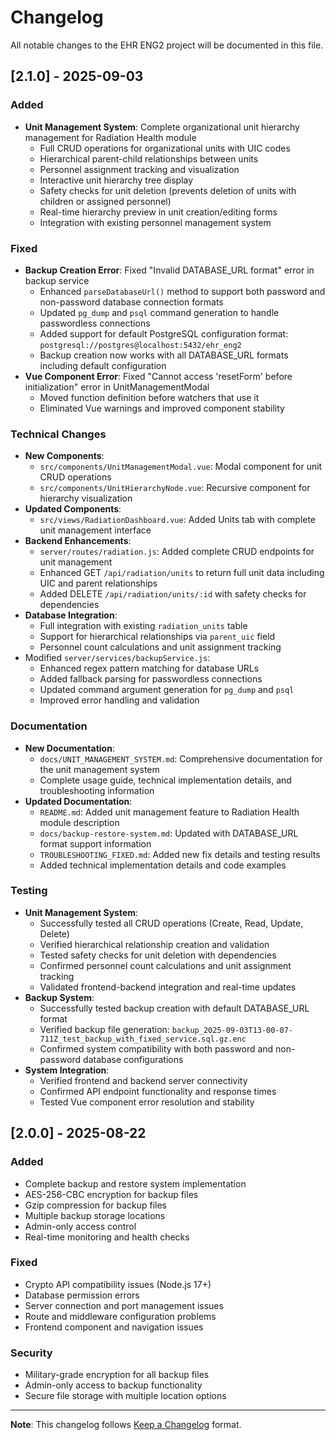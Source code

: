 # Changelog

All notable changes to the EHR ENG2 project will be documented in this file.

## [2.1.0] - 2025-09-03

### Added
- **Unit Management System**: Complete organizational unit hierarchy management for Radiation Health module
  - Full CRUD operations for organizational units with UIC codes
  - Hierarchical parent-child relationships between units
  - Personnel assignment tracking and visualization
  - Interactive unit hierarchy tree display
  - Safety checks for unit deletion (prevents deletion of units with children or assigned personnel)
  - Real-time hierarchy preview in unit creation/editing forms
  - Integration with existing personnel management system

### Fixed
- **Backup Creation Error**: Fixed "Invalid DATABASE_URL format" error in backup service
  - Enhanced `parseDatabaseUrl()` method to support both password and non-password database connection formats
  - Updated `pg_dump` and `psql` command generation to handle passwordless connections
  - Added support for default PostgreSQL configuration format: `postgresql://postgres@localhost:5432/ehr_eng2`
  - Backup creation now works with all DATABASE_URL formats including default configuration
- **Vue Component Error**: Fixed "Cannot access 'resetForm' before initialization" error in UnitManagementModal
  - Moved function definition before watchers that use it
  - Eliminated Vue warnings and improved component stability

### Technical Changes
- **New Components**:
  - `src/components/UnitManagementModal.vue`: Modal component for unit CRUD operations
  - `src/components/UnitHierarchyNode.vue`: Recursive component for hierarchy visualization
- **Updated Components**:
  - `src/views/RadiationDashboard.vue`: Added Units tab with complete unit management interface
- **Backend Enhancements**:
  - `server/routes/radiation.js`: Added complete CRUD endpoints for unit management
  - Enhanced GET `/api/radiation/units` to return full unit data including UIC and parent relationships
  - Added DELETE `/api/radiation/units/:id` with safety checks for dependencies
- **Database Integration**:
  - Full integration with existing `radiation_units` table
  - Support for hierarchical relationships via `parent_uic` field
  - Personnel count calculations and unit assignment tracking
- Modified `server/services/backupService.js`:
  - Enhanced regex pattern matching for database URLs
  - Added fallback parsing for passwordless connections
  - Updated command argument generation for `pg_dump` and `psql`
  - Improved error handling and validation

### Documentation
- **New Documentation**:
  - `docs/UNIT_MANAGEMENT_SYSTEM.md`: Comprehensive documentation for the unit management system
  - Complete usage guide, technical implementation details, and troubleshooting information
- **Updated Documentation**:
  - `README.md`: Added unit management feature to Radiation Health module description
  - `docs/backup-restore-system.md`: Updated with DATABASE_URL format support information
  - `TROUBLESHOOTING_FIXED.md`: Added new fix details and testing results
  - Added technical implementation details and code examples

### Testing
- **Unit Management System**:
  - Successfully tested all CRUD operations (Create, Read, Update, Delete)
  - Verified hierarchical relationship creation and validation
  - Tested safety checks for unit deletion with dependencies
  - Confirmed personnel count calculations and unit assignment tracking
  - Validated frontend-backend integration and real-time updates
- **Backup System**:
  - Successfully tested backup creation with default DATABASE_URL format
  - Verified backup file generation: `backup_2025-09-03T13-00-07-711Z_test_backup_with_fixed_service.sql.gz.enc`
  - Confirmed system compatibility with both password and non-password database configurations
- **System Integration**:
  - Verified frontend and backend server connectivity
  - Confirmed API endpoint functionality and response times
  - Tested Vue component error resolution and stability

## [2.0.0] - 2025-08-22

### Added
- Complete backup and restore system implementation
- AES-256-CBC encryption for backup files
- Gzip compression for backup files
- Multiple backup storage locations
- Admin-only access control
- Real-time monitoring and health checks

### Fixed
- Crypto API compatibility issues (Node.js 17+)
- Database permission errors
- Server connection and port management issues
- Route and middleware configuration problems
- Frontend component and navigation issues

### Security
- Military-grade encryption for all backup files
- Admin-only access to backup functionality
- Secure file storage with multiple location options

---

**Note**: This changelog follows [Keep a Changelog](https://keepachangelog.com/) format.
